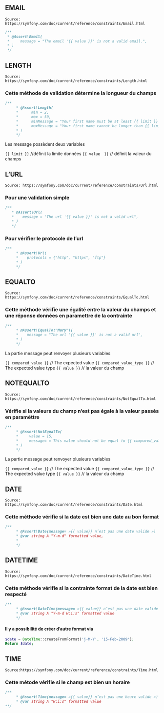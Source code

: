 ﻿## EMAIL
`Source: https://symfony.com/doc/current/reference/constraints/Email.html`
```php
/**
 * @Assert\Email(
 *     message = "The email '{{ value }}' is not a valid email.",
 * )
 */
```


## LENGTH
`Source: https://symfony.com/doc/current/reference/constraints/Length.html`
### Cette méthode de validation détermine la longueur du champs
```php
/**
     * @Assert\Length(
     *      min = 2,
     *      max = 50,
     *      minMessage = "Your first name must be at least {{ limit }} characters long",
     *      maxMessage = "Your first name cannot be longer than {{ limit }} characters"
     * )
     */
```


Les message possèdent deux variables

`{{ limit }}` //définit la limite données
`{{ value  }}` // définit la valeur du champs

## L’URL
`Source: https://symfony.com/doc/current/reference/constraints/Url.html`
### Pour une validation simple
```php
/**
   * @Assert\Url(
   *    message = "The url '{{ value }}' is not a valid url",
   * )
   */
```

 
### Pour vérifier le protocole de l’url
```php
/**
     * @Assert\Url(
     *    protocols = {"http", "https", "ftp"}
     * )
     */
```


## EQUALTO
`Source: https://symfony.com/doc/current/reference/constraints/EqualTo.html`

### Cette méthode vérifie une égalité entre la valeur du champs et une réponse données en paramettre de la contrainte
```php
/**
     * @Assert\EqualTo("Mary")(
     *    message = "The url '{{ value }}' is not a valid url",
     * )
     */
```

La partie message peut renvoyer plusieurs variables

`{{ compared_value }}` // The expected value
`{{ compared_value_type }}` // The expected value type
`{{ value }}` // la valeur du champ 

## NOTEQUALTO
`Source: https://symfony.com/doc/current/reference/constraints/NotEqualTo.html`
### Vérifie si la valeurs du champ n’est pas égale à la valeur passés en paramèttre
```php
/**
     * @Assert\NotEqualTo(
     *     value = 15,
     *     message= « This value should not be equal to {{ compared_value }} »
     * )
     */
```


La partie message peut renvoyer plusieurs variables

`{{ compared_value }}` // The expected value
`{{ compared_value_type }}` // The expected value type
`{{ value }}` // la valeur du champ 

## DATE
`Source: https://symfony.com/doc/current/reference/constraints/Date.html`
### Cette méthode vérifie si la date est bien une date au bon format
```php
/**
     * @Assert\Date(message= »{{ value}} n’est pas une date valide »)
     * @var string A "Y-m-d" formatted value,
     * 
     */
```


## DATETIME
`Source: https://symfony.com/doc/current/reference/constraints/DateTime.html`
### Cette méthode vérifie si la contrainte format de la date  est bien respecté
```php
/**
     * @Assert\DateTime(message= »{{ value}} n’est pas une date valide »)
     * @var string A "Y-m-d H:i:s" formatted value
     */
```


#### Il y a possibilité de créer d’autre format via
```php
$date = DateTime::createFromFormat('j-M-Y', '15-Feb-2009');
Return $date;
```


## TIME
`Source:https://symfony.com/doc/current/reference/constraints/Time.html`
### Cette métode vérifie si le champ est bien un horaire
```php
/**
     * @Assert\Time(message= »{{ value}} n’est pas une heure valide »)
     * @var string A "H:i:s" formatted value
**/
```
